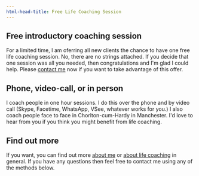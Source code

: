 ```yaml
---
html-head-title: Free Life Coaching Session
---
```

## Free introductory coaching session

For a limited time, I am oferring all new clients the chance to have one free life coaching session. No, there are no strings attached. If you decide that one session was all you needed, then congratulations and I'm glad I could help. Please <a href="#contact">contact me</a> now if you want to take advantage of this offer.
    
## Phone, video-call, or in person

I coach people in one hour sessions. I do this over the phone and by video call (Skype, Facetime, WhatsApp, VSee, whatever works for you.) I also coach people face to face in Chorlton-cum-Hardy in Manchester. I'd love to hear from you if you think you might benefit from life coaching.

## Find out more
If you want, you can find out more <a href="/about-justin-hellings">about me</a> or <a href="/about-life-coaching">about life coaching</a> in general. If you have any questions then feel free to contact me using any of the methods below.